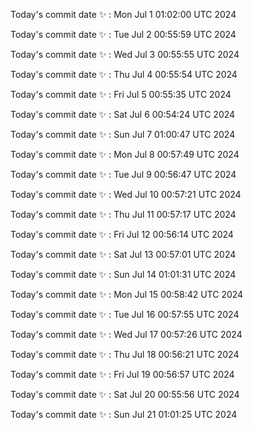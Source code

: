 Today's commit date ✨ : Mon Jul 1 01:02:00 UTC 2024 

Today's commit date ✨ : Tue Jul 2 00:55:59 UTC 2024 

Today's commit date ✨ : Wed Jul 3 00:55:55 UTC 2024 

Today's commit date ✨ : Thu Jul 4 00:55:54 UTC 2024 

Today's commit date ✨ : Fri Jul 5 00:55:35 UTC 2024 

Today's commit date ✨ : Sat Jul 6 00:54:24 UTC 2024 

Today's commit date ✨ : Sun Jul 7 01:00:47 UTC 2024 

Today's commit date ✨ : Mon Jul 8 00:57:49 UTC 2024 

Today's commit date ✨ : Tue Jul 9 00:56:47 UTC 2024 

Today's commit date ✨ : Wed Jul 10 00:57:21 UTC 2024 

Today's commit date ✨ : Thu Jul 11 00:57:17 UTC 2024 

Today's commit date ✨ : Fri Jul 12 00:56:14 UTC 2024 

Today's commit date ✨ : Sat Jul 13 00:57:01 UTC 2024 

Today's commit date ✨ : Sun Jul 14 01:01:31 UTC 2024 

Today's commit date ✨ : Mon Jul 15 00:58:42 UTC 2024 

Today's commit date ✨ : Tue Jul 16 00:57:55 UTC 2024 

Today's commit date ✨ : Wed Jul 17 00:57:26 UTC 2024 

Today's commit date ✨ : Thu Jul 18 00:56:21 UTC 2024 

Today's commit date ✨ : Fri Jul 19 00:56:57 UTC 2024 

Today's commit date ✨ : Sat Jul 20 00:55:56 UTC 2024 

Today's commit date ✨ : Sun Jul 21 01:01:25 UTC 2024 

